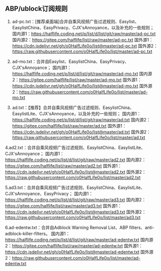 ## ABP/ublock订阅规则

1. ad-pc.txt：[推荐桌面端]合并自乘风视频广告过滤规则、Easylist、EasylistChina、EasyPrivacy、CJX'sAnnoyance，以及补充的一些规则；
国内源1：https://halflife.coding.net/p/list/d/list/git/raw/master/ad-pc.txt
国内源2：https://gitee.com/halflife/list/raw/master/ad-pc.txt
国外源1：https://cdn.jsdelivr.net/gh/o0HalfLife0o/list@master/ad-pc.txt
国外源2：https://raw.githubusercontent.com/o0HalfLife0o/list/master/ad-pc.txt

2. ad-mo.txt：合并自Easylist、EasylistChina、EasyPrivacy、CJX'sAnnoyance；
国内源1：https://halflife.coding.net/p/list/d/list/git/raw/master/ad-mo.txt
国内源2：https://gitee.com/halflife/list/raw/master/ad-mo.txt
国外源1：https://cdn.jsdelivr.net/gh/o0HalfLife0o/list@master/ad-mo.txt
国外源2：https://raw.githubusercontent.com/o0HalfLife0o/list/master/ad-mo.txt

3. ad.txt：【推荐】合并自乘风视频广告过滤规则、EasylistChina、EasylistLite、CJX'sAnnoyance，以及补充的一些规则；
国内源1：https://halflife.coding.net/p/list/d/list/git/raw/master/ad.txt
国内源2：https://gitee.com/halflife/list/raw/master/ad.txt
国外源1：https://cdn.jsdelivr.net/gh/o0HalfLife0o/list@master/ad.txt
国外源2：https://raw.githubusercontent.com/o0HalfLife0o/list/master/ad.txt

4.ad2.txt：合并自乘风视频广告过滤规则、EasylistChina、EasylistLite、CJX'sAnnoyance；
国内源1：https://halflife.coding.net/p/list/d/list/git/raw/master/ad2.txt
国内源2：https://gitee.com/halflife/list/raw/master/ad2.txt
国外源1：https://cdn.jsdelivr.net/gh/o0HalfLife0o/list@master/ad2.txt
国外源2：https://raw.githubusercontent.com/o0HalfLife0o/list/master/ad2.txt

5.ad3.txt：合并自乘风视频广告过滤规则、EasylistChina、EasylistLite、CJX'sAnnoyance、EasyPrivacy；
国内源1：https://halflife.coding.net/p/list/d/list/git/raw/master/ad3.txt
国内源2：https://gitee.com/halflife/list/raw/master/ad3.txt
国外源1：https://cdn.jsdelivr.net/gh/o0HalfLife0o/list@master/ad3.txt
国外源2：https://raw.githubusercontent.com/o0HalfLife0o/list/master/ad3.txt

6.ad-edentw.txt：合并自Adblock Warning Removal List、ABP filters、anti-adblock-killer-filters。
国内源1：https://halflife.coding.net/p/list/d/list/git/raw/master/ad-edentw.txt
国内源2：https://gitee.com/halflife/list/raw/master/ad-edentw.txt
国外源1：https://cdn.jsdelivr.net/gh/o0HalfLife0o/list@master/ad-edentw.txt
国外源2：https://raw.githubusercontent.com/o0HalfLife0o/list/master/ad-edentw.txt


